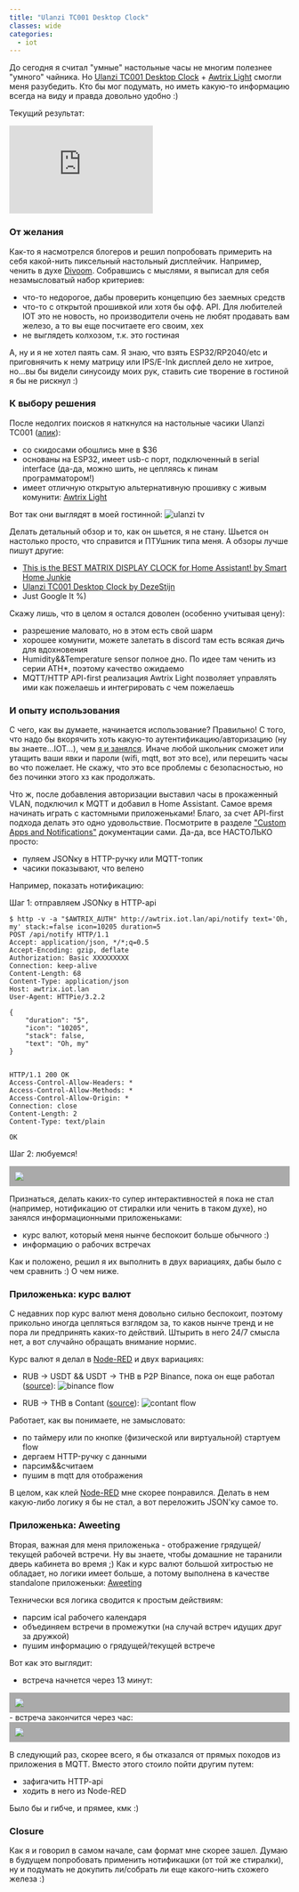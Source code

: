 ```yaml
---
title: "Ulanzi TC001 Desktop Clock"
classes: wide
categories:
  - iot
---
```


До сегодня я считал "умные" настольные часы не многим полезнее "умного" чайника. Но [Ulanzi TC001 Desktop Clock](https://www.ulanzi.com/products/ulanzi-pixel-smart-clock-2882?ref=28e02dxl) + [Awtrix Light]( https://github.com/Blueforcer/awtrix-light) смогли меня разубедить. Кто бы мог подумать, но иметь какую-то информацию всегда на виду и правда довольно удобно :)

Текущий результат:
<iframe width="258" height="158" src="https://www.youtube.com/embed/pvxAGwRQwQc?si=GujPcP1oHneVDdre" title="YouTube video player" frameborder="0" allow="accelerometer; autoplay; clipboard-write; encrypted-media; gyroscope; picture-in-picture; web-share" allowfullscreen></iframe>

### От желания
Как-то я насмотрелся блогеров и решил попробовать примерить на себя какой-нить пиксельный настольный дисплейчик. Например, ченить в духе [Divoom](https://divoom.com/products/pixoo-64). Собравшись с мыслями, я выписал для себя незамысловатый набор критериев:
  - что-то недорогое, дабы проверить концепцию без заемных средств
  - что-то с открытой прошивкой или хотя бы офф. API. Для любителей IOT это не новость, но производители очень не любят продавать вам железо, а то вы еще посчитаете его своим, хех
  - не выглядеть колхозом, т.к. это гостиная

А, ну и я не хотел паять сам. Я знаю, что взять ESP32/RP2040/etc и приговнячить к нему матрицу или IPS/E-Ink дисплей дело не хитрое, но...вы бы видели синусоиду моих рук, ставить сие творение в гостиной я бы не рискнул  :)

### К выбору решения
После недолгих поисков я наткнулся на настольные часики Ulanzi TC001 ([алик](https://a.aliexpress.com/_mMAJRY2)):
  - со скидосами обошлись мне в $36
  - основаны на ESP32, имеет usb-c порт, подключенный в serial interface (да-да, можно шить, не цепляясь к пинам программатором!)
  - имеет отличную открытую альтернативную прошивку с живым комунити: [Awtrix Light]( https://github.com/Blueforcer/awtrix-light) 

Вот так они выглядят в моей гостинной:
![ulanzi tv](/assets/images/posts/ulanzi-tv.jpg)

Делать детальный обзор и то, как он шьется, я не стану. Шьется он настолько просто, что справится и ПТУшник типа меня. А обзоры лучше пишут другие:
  - [This is the BEST MATRIX DISPLAY CLOCK for Home Assistant! by Smart Home Junkie](https://www.smarthomejunkie.net/this-is-the-best-matrix-display-clock-for-home-assistant/)
  - [Ulanzi TC001 Desktop Clock by DezeStijn](https://sequr.be/blog/2023/03/ulanzi-tc001-desktop-clock-awtrix/)
  - Just Google It %)

Скажу лишь, что в целом я остался доволен (особенно учитывая цену):
  - разрешение маловато, но в этом есть свой шарм
  - хорошее комунити, можете залетать в discord там есть всякая дичь для вдохновения
  - Humidity&&Temperature sensor полное дно. По идее там ченить из серии ATH*, поэтому качество ожидаемо
  - MQTT/HTTP API-first реализация Awtrix Light позволяет управлять ими как пожелаешь и интегрировать с чем пожелаешь

### И опыту использования
С чего, как вы думаете, начинается использование? Правильно! С того, что надо бы вкорячить хоть какую-то аутентификацию/авторизацию (ну вы знаете...IOT...), чем [я и занялся](https://github.com/Blueforcer/awtrix-light/pull/268). Иначе любой школьник сможет или утащить ваши явки и пароли (wifi, mqtt, вот это все), или перешить часы во что пожелает. Не скажу, что это все проблемы с безопасностью, но без починки этого хз как продолжать.

Что ж, после добавления авторизации выставил часы в прокаженный VLAN, подключил к MQTT и добавил в Home Assistant.
Самое время начинать играть с кастомными приложеньками! Благо, за счет API-first подхода делать это одно удовольствие. Посмотрите в разделе ["Custom Apps and Notifications"](https://blueforcer.github.io/awtrix-light/#/api?id=custom-apps-and-notifications) документации сами. Да-да, все НАСТОЛЬКО просто:
  - пуляем JSONку в HTTP-ручку или MQTT-топик
  - часики показывают, что велено

Например, показать нотификацию:

Шаг 1: отправляем JSONку в HTTP-api
```
$ http -v -a "$AWTRIX_AUTH" http://awtrix.iot.lan/api/notify text='Oh, my' stack:=false icon=10205 duration=5
POST /api/notify HTTP/1.1
Accept: application/json, */*;q=0.5
Accept-Encoding: gzip, deflate
Authorization: Basic XXXXXXXXX
Connection: keep-alive
Content-Length: 68
Content-Type: application/json
Host: awtrix.iot.lan
User-Agent: HTTPie/3.2.2

{
    "duration": "5",
    "icon": "10205",
    "stack": false,
    "text": "Oh, my"
}


HTTP/1.1 200 OK
Access-Control-Allow-Headers: *
Access-Control-Allow-Methods: *
Access-Control-Allow-Origin: *
Connection: close
Content-Length: 2
Content-Type: text/plain

OK
```


Шаг 2: любуемся!
<div style="padding: 10px;background: #aaa;"><img src="/assets/images/posts/awtrix-notify-demo.gif"/></div>

Признаться, делать каких-то супер интерактивностей я пока не стал (например, нотификацию от стиралки или ченить в таком духе), но занялся информационными приложеньками:
  - курс валют, который меня нынче беспокоит больше обычного :)
  - информацию о рабочих встречах

Как и положено, решил я их выполнить в двух вариациях, дабы было с чем сравнить :) О чем ниже.
### Приложенька: курс валют
С недавних пор курс валют меня довольно сильно беспокоит, поэтому прикольно иногда цепляться взглядом за, то каков нынче тренд и не пора ли предпринять каких-то действий. Штырить в него 24/7 смысла нет, а вот случайно обращать внимание нормис.

Курс валют я делал в [Node-RED](https://nodered.org/) и двух вариациях:
  - RUB -> USDT && USDT -> THB в P2P Binance, пока он еще работал ([source](https://gist.github.com/buglloc/a93405ea786dfa4add584bc926406ffe)):
![binance flow](/assets/images/posts/awtrix-binance-flow.png)
  * RUB -> THB в Contant ([source]()):
![contant flow](/assets/images/posts/awtrix-contact-flow.png)

Работает, как вы понимаете, не замысловато:
 - по таймеру или по кнопке (физической или виртуальной) стартуем flow
 - дергаем HTTP-ручку с данными
 - парсим&&считаем
 - пушим в mqtt для отображения

В целом, как клей [Node-RED](https://nodered.org/) мне скорее понравился. Делать в нем какую-либо логику я бы не стал, а вот переложить JSON'ку самое то.

### Приложенька: Aweeting
Вторая, важная для меня приложенька - отображение грядущей/текущей рабочей встречи. Ну вы знаете, чтобы домашние не таранили дверь кабинета во время ;)
Как и курс валют большой хитростью не обладает, но логики имеет больше, а потому выполнена в качеcтве standalone приложеньки: [Aweeting](https://github.com/buglloc/aweeting)

Технически вся логика сводится к простым действиям:
  - парсим ical рабочего календаря
  - объединяем встречи в промежутки (на случай встреч идущих друг за дружкой)
  - пушим информацию о грядущей/текущей встрече

Вот как это выглядит:
  - встреча начнется через 13 минут:
<div style="padding: 10px;background: #aaa;"><img src="/assets/images/posts/awtrix-aweeting-upcoming.gif"/></div>
  - встреча закончится через час:
<div style="padding: 10px;background: #aaa;"><img src="/assets/images/posts/awtrix-aweeting-on-air.gif"/></div>

В следующий раз, скорее всего, я бы отказался от прямых походов из приложения в MQTT. Вместо этого стоило пойти другим путем:
  - зафигачить HTTP-api
  - ходить в него из Node-RED

Было бы и гибче, и прямее, кмк :)

### Closure
Как я и говорил в самом начале, сам формат мне скорее зашел. Думаю в будущем попробовать применить нотификашки (от той же стиралки), ну и подумать не докупить ли/собрать ли еще какого-нить схожего железа :)
